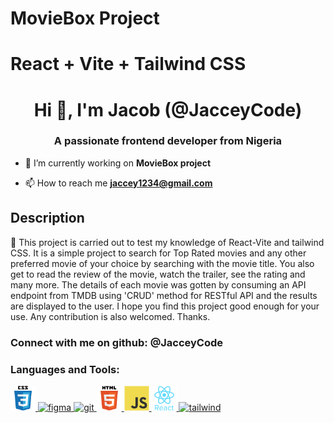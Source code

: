 # MovieBox Project

# React + Vite + Tailwind CSS

<h1 align="center">Hi 👋, I'm Jacob (@JacceyCode)</h1>
<h3 align="center">A passionate frontend developer from Nigeria</h3>

- 🔭 I’m currently working on **MovieBox project**

- 📫 How to reach me **jaccey1234@gmail.com**

## Description

📄 This project is carried out to test my knowledge of React-Vite and tailwind CSS.
It is a simple project to search for Top Rated movies and any other preferred movie of your choice by searching with the movie title.
You also get to read the review of the movie, watch the trailer, see the rating and many more.
The details of each movie was gotten by consuming an API endpoint from TMDB using 'CRUD' method for RESTful API and the results are displayed to the user.
I hope you find this project good enough for your use. Any contribution is also welcomed. Thanks.

<h3 align="left">Connect with me on github: @JacceyCode</h3>
<p align="left">
</p>

<h3 align="left">Languages and Tools:</h3>
<p align="left"> <a href="https://www.w3schools.com/css/" target="_blank" rel="noreferrer"> <img src="https://raw.githubusercontent.com/devicons/devicon/master/icons/css3/css3-original-wordmark.svg" alt="css3" width="40" height="40"/> </a> <a href="https://www.figma.com/" target="_blank" rel="noreferrer"> <img src="https://www.vectorlogo.zone/logos/figma/figma-icon.svg" alt="figma" width="40" height="40"/> </a> <a href="https://git-scm.com/" target="_blank" rel="noreferrer"> <img src="https://www.vectorlogo.zone/logos/git-scm/git-scm-icon.svg" alt="git" width="40" height="40"/> </a> <a href="https://www.w3.org/html/" target="_blank" rel="noreferrer"> <img src="https://raw.githubusercontent.com/devicons/devicon/master/icons/html5/html5-original-wordmark.svg" alt="html5" width="40" height="40"/> </a> <a href="https://developer.mozilla.org/en-US/docs/Web/JavaScript" target="_blank" rel="noreferrer"> <img src="https://raw.githubusercontent.com/devicons/devicon/master/icons/javascript/javascript-original.svg" alt="javascript" width="40" height="40"/> </a> <a href="https://reactjs.org/" target="_blank" rel="noreferrer"> <img src="https://raw.githubusercontent.com/devicons/devicon/master/icons/react/react-original-wordmark.svg" alt="react" width="40" height="40"/> </a> <a href="https://tailwindcss.com/" target="_blank" rel="noreferrer"> <img src="https://www.vectorlogo.zone/logos/tailwindcss/tailwindcss-icon.svg" alt="tailwind" width="40" height="40"/> </a> </p>

